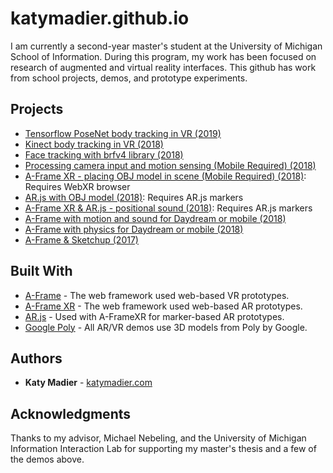# katymadier.github.io

I am currently a second-year master's student at the University of Michigan School of Information. During this program, my work has been focused on research of augmented and virtual reality interfaces. This github has work from school projects, demos, and prototype experiments.

## Projects

* [Tensorflow PoseNet body tracking in VR (2019)](https://github.com/katymadier/katymadier.github.io/tree/master/demos/tsbodytracking)<br>
* [Kinect body tracking in VR (2018)](https://github.com/katymadier/katymadier.github.io/tree/master/demos/moviekinect)<br>
* [Face tracking with brfv4 library (2018)](https://katymadier.github.io/demos/chatting/dogface)<br>
* [Processing camera input and motion sensing (Mobile Required) (2018)](https://katymadier.github.io/demos/demo-camera-orientation/)<br>
* [A-Frame XR - placing OBJ model in scene (Mobile Required) (2018)](https://katymadier.github.io/demos/demo-aframexr-obj/): Requires WebXR browser<br>
* [AR.js with OBJ model (2018)](https://katymadier.github.io/demos/demo-arjs-obj/): Requires AR.js markers<br>
* [A-Frame XR & AR.js - positional sound (2018)](https://katymadier.github.io/demos/demo-arjs-positional-sound/): Requires AR.js markers<br>
* [A-Frame with motion and sound for Daydream or mobile (2018)](https://katymadier.github.io/demos/demo-aframe-sounds/)<br>
* [A-Frame with physics for Daydream or mobile (2018)](https://katymadier.github.io/demos/demo-aframe-physics/)<br>
* [A-Frame & Sketchup (2017)](https://katymadier.github.io/demos/demo-aframe-sketchup-poptart/) <br>


## Built With

* [A-Frame](https://aframe.io/) - The web framework used web-based VR prototypes.
* [A-Frame XR](https://mozilla.github.io/aframe-xr/) - The web framework used web-based AR prototypes.
* [AR.js](https://github.com/jeromeetienne/AR.js/blob/master/README.md) - Used with A-FrameXR for marker-based AR prototypes.
* [Google Poly](https://poly.google.com/) - All AR/VR demos use 3D models from Poly by Google.

## Authors

* **Katy Madier** - [katymadier.com](https://katymadier.com)


## Acknowledgments

Thanks to my advisor, Michael Nebeling, and the University of Michigan Information Interaction Lab for supporting my master's thesis and a few of the demos above.
